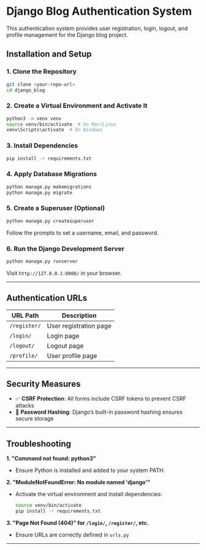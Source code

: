 
# **Django Blog Authentication System**

This authentication system provides user registration, login, logout, and profile management for the Django blog project.  

## **Installation and Setup**
### **1. Clone the Repository**
```bash
git clone <your-repo-url>
cd django_blog
```

### **2. Create a Virtual Environment and Activate It**
```bash
python3 -m venv venv
source venv/bin/activate  # On Mac/Linux
venv\Scripts\activate  # On Windows
```

### **3. Install Dependencies**
```bash
pip install -r requirements.txt
```

### **4. Apply Database Migrations**
```bash
python manage.py makemigrations
python manage.py migrate
```

### **5. Create a Superuser (Optional)**
```bash
python manage.py createsuperuser
```
Follow the prompts to set a username, email, and password.

### **6. Run the Django Development Server**
```bash
python manage.py runserver
```
Visit `http://127.0.0.1:8000/` in your browser.

---

## **Authentication URLs**
| URL Path   | Description |
|------------|-------------|
| `/register/` | User registration page |
| `/login/` | Login page |
| `/logout/` | Logout page |
| `/profile/` | User profile page |

---

## **Security Measures**
- ✅ **CSRF Protection**: All forms include CSRF tokens to prevent CSRF attacks  
- 🔑 **Password Hashing**: Django’s built-in password hashing ensures secure storage  

---

## **Troubleshooting**
**1. "Command not found: python3"**  
- Ensure Python is installed and added to your system PATH.  

**2. "ModuleNotFoundError: No module named 'django'"**  
- Activate the virtual environment and install dependencies:  
  ```bash
  source venv/bin/activate
  pip install -r requirements.txt
  ```

**3. "Page Not Found (404)" for `/login/`, `/register/`, etc.**  
- Ensure URLs are correctly defined in `urls.py`  
--- 